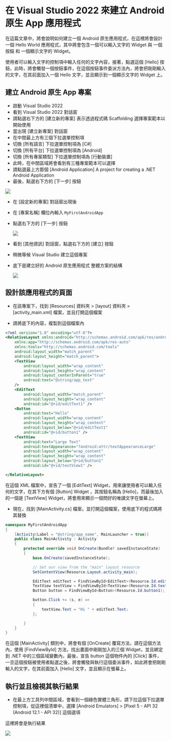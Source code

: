 # 在 Visual Studio 2022 來建立 Android 原生 App 應用程式

在這篇文章中，將會說明如何建立一個 Android 原生應用程式，在這裡將會設計一個 Hello World 應用程式，其中將會包含一個可以輸入文字的 Widget 與 一個按鈕 和 一個顯示文字的 Widget。

使用者可以輸入文字的控制項中輸入任何的文字內容，接著，點選這個 [Hello] 按鈕，此時，將會觸發一個按鈕事件，在這個按鈕事件委派方法內，將會把剛剛輸入的文字，在其前面加入一個 Hello 文字，並且顯示到一個顯示文字的 Widget 上。

## 建立 Android 原生 App 專案

* 啟動 Visual Studio 2022 
* 看到 Visual Studio 2022 對話窗
* 請點選右下方的 [建立新的專案] 表示透過程式碼 Scaffolding 選擇專案範本以開始使用
* 當出現 [建立新專案] 對話窗
* 在中間最上方有三個下拉選單控制項
* 切換 [所有語言] 下拉選單控制項為 [C#]
* 切換 [所有平台] 下拉選單控制項為 [Android]
* 切換 [所有專案類型] 下拉選單控制項為 [行動裝置]
* 此時，在中間區域將會看到有三種專案範本可以選擇
* 請點選最上方那個 [Android Application] A project for creating a .NET Android Application
* 最後，點選右下方的 [下一步] 按鈕

![](../Images/net972.png)
* 在 [設定新的專案] 對話窗出現後
* 在 [專案名稱] 欄位內輸入 `MyFirstAndroidApp`
* 點選右下方的 [下一步] 按鈕

  ![](../Images/net971.png)
* 看到 [其他資訊] 對話窗，點選右下方的 [建立] 按鈕
* 稍微等候 Visual Studio 建立這個專案
* 底下是建立好的 Android 原生應用程式 整體方案的結構

  ![](../Images/net970.png)

## 設計該應用程式的頁面

* 在該專案下，找到 [Resources] 資料夾 > [layout] 資料夾 > [activity_main.xml] 檔案，並且打開這個檔案

* 請將底下的內容，複製到這個檔案內

```xml
<?xml version="1.0" encoding="utf-8"?>
<RelativeLayout xmlns:android="http://schemas.android.com/apk/res/android"
    xmlns:app="http://schemas.android.com/apk/res-auto"
    xmlns:tools="http://schemas.android.com/tools"
    android:layout_width="match_parent"
    android:layout_height="match_parent">
    <TextView 
        android:layout_width="wrap_content"
        android:layout_height="wrap_content"
        android:layout_centerInParent="true"
        android:text="@string/app_text"
    />
    <EditText
        android:layout_width="match_parent"
        android:layout_height="wrap_content"
        android:id="@+id/editText1" />
    <Button
        android:text="Hello"
        android:layout_width="wrap_content"
        android:layout_height="wrap_content"
        android:layout_below="@+id/editText1"
        android:id="@+id/button1" />
    <TextView
        android:text="Large Text"
        android:textAppearance="?android:attr/textAppearanceLarge"
        android:layout_width="wrap_content"
        android:layout_height="wrap_content"
        android:layout_below="@+id/button1"
        android:id="@+id/textView1" />

</RelativeLayout>
```

在這個 XML 檔案中，宣告了一個 [EditText] Widget，用來讓使用者可以輸入任何的文字，在其下方有個 [Button] Widget ，其按鈕名稱為 [Hello]，而最後加入的一個是 [TextView] Widget，將會用來顯示一個問好的唯讀文字在螢幕上。

* 現在，找到 [MainActivity.cs] 檔案，並打開這個檔案，使用底下的程式碼將其替換

```csharp
namespace MyFirstAndroidApp
{
    [Activity(Label = "@string/app_name", MainLauncher = true)]
    public class MainActivity : Activity
    {
        protected override void OnCreate(Bundle? savedInstanceState)
        {
            base.OnCreate(savedInstanceState);

            // Set our view from the "main" layout resource
            SetContentView(Resource.Layout.activity_main);

            EditText editText = FindViewById<EditText>(Resource.Id.editText1);
            TextView textView = FindViewById<TextView>(Resource.Id.textView1);
            Button button = FindViewById<Button>(Resource.Id.button1);

            button.Click += (s, e) =>
            {
                textView.Text = "Hi " + editText.Text;
            };

        }
    }
}
```

在這個 [MainActivity] 類別中，將會有個 [OnCreate] 覆寫方法，請在這個方法內，使用 [FindViewById] 方法，找出畫面中剛剛加入的三個 Widget，並且綁定到 .NET 中的三個區域變數內，最後，宣告 button 這個物件內的 [Click] 事件，一旦這個按鈕被使用者點選之後，將會觸發與執行這個委派事件，如此將會把剛剛輸入的文字，在其前面加入 [Hello] 文字，並且顯示在螢幕上。

## 執行並且檢視其執行結果

* 在最上方工具列中間區域，會看到一個綠色實體三角形，請下拉這個下拉選單控制項，從這裡個清單中，選擇 [Android Emulators] > [Pixel 5 - API 32 (Android 12.1 - API 32)] 這個選項

這裡將會是執行結果

![](../Images/net969.png)




